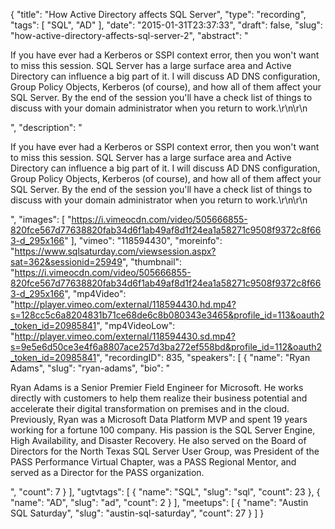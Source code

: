 {
  "title": "How Active Directory affects SQL Server",
  "type": "recording",
  "tags": [
    "SQL",
    "AD"
  ],
  "date": "2015-01-31T23:37:33",
  "draft": false,
  "slug": "how-active-directory-affects-sql-server-2",
  "abstract": "<p>If you have ever had a Kerberos or SSPI context error, then you won't want to miss this session. SQL Server has a large surface area and Active Directory can influence a big part of it. I will discuss AD DNS configuration, Group Policy Objects, Kerberos (of course), and how all of them affect your SQL Server. By the end of the session you'll have a check list of things to discuss with your domain administrator when you return to work.\r\n\r\n</p>",
  "description": "<p>If you have ever had a Kerberos or SSPI context error, then you won't want to miss this session. SQL Server has a large surface area and Active Directory can influence a big part of it. I will discuss AD DNS configuration, Group Policy Objects, Kerberos (of course), and how all of them affect your SQL Server. By the end of the session you'll have a check list of things to discuss with your domain administrator when you return to work.\r\n\r\n</p>",
  "images": [
    "https://i.vimeocdn.com/video/505666855-820fce567d77638820fab34d6f1ab49af8d1f24ea1a58271c9508f9372c8f663-d_295x166"
  ],
  "vimeo": "118594430",
  "moreinfo": "https://www.sqlsaturday.com/viewsession.aspx?sat=362&sessionid=25949",
  "thumbnail": "https://i.vimeocdn.com/video/505666855-820fce567d77638820fab34d6f1ab49af8d1f24ea1a58271c9508f9372c8f663-d_295x166",
  "mp4Video": "http://player.vimeo.com/external/118594430.hd.mp4?s=128cc5c6a8204831b71ce68de6c8b080343e3465&profile_id=113&oauth2_token_id=20985841",
  "mp4VideoLow": "http://player.vimeo.com/external/118594430.sd.mp4?s=9e5e6d50ce3e4f6a8807ace257d3ba272ef558bd&profile_id=112&oauth2_token_id=20985841",
  "recordingID": 835,
  "speakers": [
    {
      "name": "Ryan Adams",
      "slug": "ryan-adams",
      "bio": "<p>Ryan Adams is a Senior Premier Field Engineer for Microsoft.  He works directly with customers to help them realize their business potential and accelerate their digital transformation on premises and in the cloud. Previously, Ryan was a Microsoft Data Platform MVP and spent 19 years working for a fortune 100 company.  His passion is the SQL Server Engine, High Availability, and Disaster Recovery. He also served on the Board of Directors for the North Texas SQL Server User Group, was President of the PASS Performance Virtual Chapter, was a PASS Regional Mentor, and served as a Director for the PASS organization.</p>",
      "count": 7
    }
  ],
  "ugtvtags": [
    {
      "name": "SQL",
      "slug": "sql",
      "count": 23
    },
    {
      "name": "AD",
      "slug": "ad",
      "count": 2
    }
  ],
  "meetups": [
    {
      "name": "Austin SQL Saturday",
      "slug": "austin-sql-saturday",
      "count": 27
    }
  ]
}